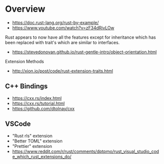 # Overview

  * https://doc.rust-lang.org/rust-by-example/
  * https://www.youtube.com/watch?v=zF34dRivLOw

Rust appears to now have all the features except for inheritance which has been replaced with trait's
which are similar to interfaces.

  * https://stevedonovan.github.io/rust-gentle-intro/object-orientation.html

Extension Methods

  * http://xion.io/post/code/rust-extension-traits.html

## C++ Bindings

  * https://cxx.rs/index.html
  * https://cxx.rs/tutorial.html
  * https://github.com/dtolnay/cxx

## VSCode

  * "Rust rls" extension
  * "Better TOML" extension
  * "Prettier" extension
  * https://www.reddit.com/r/rust/comments/dptpmo/rust_visual_studio_code_which_rust_extensions_do/
